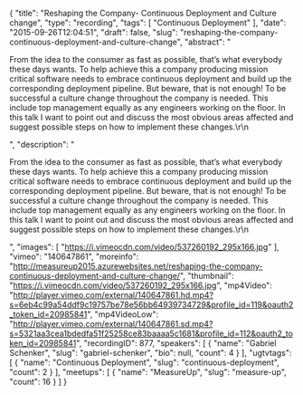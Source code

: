 {
  "title": "Reshaping the Company- Continuous Deployment and Culture change",
  "type": "recording",
  "tags": [
    "Continuous Deployment"
  ],
  "date": "2015-09-26T12:04:51",
  "draft": false,
  "slug": "reshaping-the-company-continuous-deployment-and-culture-change",
  "abstract": "<p>From the idea to the consumer as fast as possible, that’s what everybody these days wants. To help achieve this a company producing mission critical software needs to embrace continuous deployment and build up the corresponding deployment pipeline. But beware, that is not enough! To be successful a culture change throughout the company is needed. This include top management equally as any engineers working on the floor. In this talk I want to point out and discuss the most obvious areas affected and suggest possible steps on how to implement these changes.\r\n</p>",
  "description": "<p>From the idea to the consumer as fast as possible, that’s what everybody these days wants. To help achieve this a company producing mission critical software needs to embrace continuous deployment and build up the corresponding deployment pipeline. But beware, that is not enough! To be successful a culture change throughout the company is needed. This include top management equally as any engineers working on the floor. In this talk I want to point out and discuss the most obvious areas affected and suggest possible steps on how to implement these changes.\r\n</p>",
  "images": [
    "https://i.vimeocdn.com/video/537260192_295x166.jpg"
  ],
  "vimeo": "140647861",
  "moreinfo": "http://measureup2015.azurewebsites.net/reshaping-the-company-continuous-deployment-and-culture-change/",
  "thumbnail": "https://i.vimeocdn.com/video/537260192_295x166.jpg",
  "mp4Video": "http://player.vimeo.com/external/140647861.hd.mp4?s=6eb4c99a54ddf9c19757be78e56bb64939734729&profile_id=119&oauth2_token_id=20985841",
  "mp4VideoLow": "http://player.vimeo.com/external/140647861.sd.mp4?s=5321aa3cea1bdedfa51f25258ce83baaaa5c1681&profile_id=112&oauth2_token_id=20985841",
  "recordingID": 877,
  "speakers": [
    {
      "name": "Gabriel Schenker",
      "slug": "gabriel-schenker",
      "bio": null,
      "count": 4
    }
  ],
  "ugtvtags": [
    {
      "name": "Continuous Deployment",
      "slug": "continuous-deployment",
      "count": 2
    }
  ],
  "meetups": [
    {
      "name": "MeasureUp",
      "slug": "measure-up",
      "count": 16
    }
  ]
}